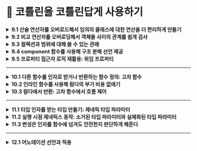 # 📌 코틀린을 코틀린답게 사용하기 

<details>
<summary><strong>9.1 산술 연산자를 오버로드해서 임의의 클래스에 대한 연산을 더 편리하게 만들기</strong></summary>
  
- 코틀린에서 관례를 사용하는 가장 단순한 예는 산술 연산자

## 9.1.1 plus, times, divide 등: 이항 산술 연산 오버로딩

```kotlin
data class Point(val x: Int, val y: Int) {
    operator fun plus(other: Point): Point {
        return Point(x + other.x, y + other.y)
    }
}
```

```kotlin
fun main() {
	val p1 = Point(10, 20)
	val p2 = Point(30, 40)
	println(p1 + p2) // 기호를 쓰면 plus 함수가 호출 
	// Point(x=40, y=60)
}
```

- `plus` 함수 앞에 `operator` 키워드를 붙여야 한다는 점
- 연산자를 오버로딩하는 함수 앞에는 반드시 `operator` 가 있어야함
- `operator` 키워드를 붙임으로 써 어떤 함수가 관례를 따르는 함수임을 명확히 할 수 있음
- 실수로 관례에서 사용하는 함수 이름을 사용하는 경우를 막아줌
- **함수 이름**(`plus`, `minus`, `times`, `div` 등)과 **`operator`** 키워드를 맞추면, 표준 연산자(`+`, `-`, `*`, `/`)를 그대로 사용 가능

## 9.1.2 연산을 적용한 다음에 그 결과를 바로 대입: 복합 연산자 오버로딩

- `plus` 와 같은 연산자를 오버로딩하면 코틀린은 `+` 연산자뿐 아니라 그와 관련 있는 연산자인 `+=` 도 자동으로 함께 지원 `+=` , `-=` 등의 연산자는 `복합 대입 연산자`라고 부름

## 9.1.3 피연산자가 1개뿐인 연산자: 단한 연산자 오버로딩

- 단항 연산자를 오버로딩하는 절차도 이항 연산자와 마찬가지
- 미리 정해진 이름의 함수를 선언하면서 `operator` 로 표시하면 됨

```kotlin
data class Point(val x: Int, val y: Int) {
    // -point
    operator fun unaryMinus(): Point =
        Point(-x, -y)

    // ++point
    operator fun inc(): Point =
        Point(x + 1, y + 1)

    // --point
    operator fun dec(): Point =
        Point(x - 1, y - 1)
}
```

```kotlin
fun main() {
    val p = Point(3, 5)

    val neg = -p
    println(neg)   // Point(x=-3, y=-5)

    val p2 = p.inc()    // 혹은 ++p
    println(p2)   // Point(x=4, y=6)

    var p3 = p
    p3++
    println(p3)   // Point(x=4, y=6)

    val p4 = p3.dec()   // 혹은 --p3
    println(p4)   // Point(x=3, y=5)
}
```
</details>

<details>
<summary><strong>9.2 비교 연산자를 오버로딩해서 객체들 사이의 관계를 쉽게 검사 </strong></summary>
	
- 코틀린에서는 산술 연산자와 마찬가지로 기본 타입 값뿐 아니라 모든 객체에 대해 비교 연산(`==`, `!=`, `>`, `<`) 등를 수행할 수 있음
- `equals`, `compareTo` 를 호출해야 하는 자바와 달리 코틀린에서는  `==` 비교 연산자를 직접 사용할 수 있어 비교 코드가 더 간결하며 이해하기 쉬움

## 9.2.1 동등성 연산자: equals

- 코틀린의 `==` 연산자는 내부적으로 `a?.equals(b) ?: (b === null)` 을 호출
- **참조 동일성**을 직접 비교하려면 `===` ,`!==` 사용

## 9.2.2 순서 연산자: compareTo (<, >, ≤, ≥)

- **`operator fun compareTo(other): Int`** 을 구현
- **양수/0/음수** 반환에 따라 <, ==, > 같은 연산자 지원
- **멤버 함수**로 직접 구현하거나, **확장 함수**로도 활용 가능
</details>


<details>
<summary><strong>9.3  컬렉션과 범위에 대해 쓸 수 있는 관례</strong></summary>
- 컬렉션을 다룰 때 가장 많이 쓰는 연산은 인덱스를 사용해 원소를 읽거나 쓰는 연산과 어떤 값이 컬렉션에 속해 있는지 검사하는 연산임

## 9.3.1 인덱스로 원소 접근: get과 set

- 코틀린 컬렉션(`List`, `Map` 등)는 `operator fun get(index)` 와 `operator fun set(index, value`) 를 제공해, 인덱스 연산자([]) 문법을 사용할 수 있게 해 줌
- **불변 컬렉션 vs 가변 컬렉션**
    - `List<T>` 는 읽기 전용이므로 `get(index)` 만 지원
    - `MutableList<T>` 는 `get` 과 `set` 둘 다 지원해 요소 변경이 가능

## 9.3.2 어떤 객체가 컬렉션에 들어있는지 검사: in 관례

- **`contains` 연산자 함수**
- 컬렉션(List, Set, Map 등)에는 `operator fun contains(element: T): Boolean` 가 정의되어 있어, 특정 원소가 컬렉션에 포함되어 있는지를 검사할 수 있음
- `in` 연산자는 내부적으로 `contains`호출

```kotlin
val nums = listOf(1, 2, 3)
println(2 in nums)    // nums.contains(2) → true
println(5 !in nums)   // !nums.contains(5) → true
```

- **불변 vs 가변 컬렉션**
    - `List<T>` / `Set<T>` 등 읽기 전용 컬렉션에서도 `contains` 만 있어 `in` 연산이 가능
    - `MutableList<T>` / `MutableSet<T>` 에도 동일하게 `in` / `!in` 사용 가능.
- **Map의 키 검사**
    - `Map<K, V>` 의 경우 `operator fun contains(key: K): Boolean` 가 키 검사용으로 정의되어 있음
    
    ```kotlin
    val map = mapOf("a" to 1, "b" to 2)
    if ("a" in map) { /* true */ }
    ```
    
- **문자열과 범위에도 적용**

```kotlin
"ell" in "Hello"  // true
```

## 9.3.3 객체로부터 범위 만들기: rangeTo와 rangeUtil 관례

- `a..b` 구문은 내부적으로 `a.rangeTo(b)`를 호출
- ex) `a..b` → `a.rangeTo(b)` (끝값 포함)
- `a until b` → 끝값 미포함 범위
- 커스텀 타입에 rangeTo/until을 정의하면 for (x in …) 같은 범위 반복을 직접 지원할 수 있습니다.

## 9.3.4 자신의 타입에 대해 루프 수행: iterator 관례

- **for-루프와 iterator**
    - Kotlin의 for (item in collection) 구문은 내부적으로 다음 과정을 거침
        - 대상 객체에 `operator fun iterator(): Iterator<T>` 가 있는지 확인
        - 반환된 `Iterator<T>`에서 `hasNext()`와 `next()`를 반복 호출
- **Iterator 인터페이스**
    
    ```kotlin
    interface Iterator<out T> {
      fun hasNext(): Boolean
      fun next(): T
    }
    ```
    
    - `hasNext()`가 `true`인 동안 `next()`를 호출해 순차적으로 요소를 꺼냄
</details>

<details>
<summary><strong>9.4 component 함수를 사용해 구조 분해 선언 제공</strong></summary>
	
- 구조 분해 선언를 사용하면 복합적인 값을 분해해서 별도의 여러 자역 변수를 한꺼번에 초기화할 수 있음
- 복합적인 값을 **여러 변수로 한꺼번에 분해**해서 초기화하는 문법
- 예: `val (name, age) = person`

---

- **작동 원리**
    - 구조 분해 선언은 `componentN()` 함수들을 호출하여 동작함.
    - 예를 들어, `val (a, b) = obj` → 내부적으로 `obj.component1()`과 `obj.component2()` 호출됨.

---

- **사용 조건**
    - 클래스에 `componentN()` 함수가 정의되어 있어야 함.
    - **`data class`**는 자동으로 `componentN()` 함수를 생성해줌.

```kotlin
class Point(val x: Int, val y: Int) {
    operator fun component1() = x
    operator fun component2() = y
}

val (x, y) = Point(10, 20)
```
</details>

<details>
<summary><strong>9.5 프로퍼티 접근자 로직 재활용: 위임 프로퍼티</strong></summary>
	
## 9.5.1 위임 프로퍼티의 기본 문법과 내부 동작

- **프로퍼티의 getter/setter 로직을 다른 객체에 위임**하는 방식
- 공통된 로직을 재사용할 수 있어 중복 제거와 코드 간결화에 유리함

```kotlin
val property by delegate
```

• `delegate`는 `getValue` / `setValue` 함수를 가진 객체여야 함

## 9.5.2 위임 프로퍼티 사용: by lazy()를 사용한 지연 초기화

- 지연 초기화는 객체의 일부분을 초기화하지 않고 남겨뒀다가 실제로 그 부분의 값이 필요할 경우 초기화할 때 흔히 쓰이는 패턴

```kotlin
val name: String by lazy {
    println("계산 중...")
    "Kotlin"
}
```

- **표준 위임 프로퍼티 종류**
    - `lazy` → 지연 초기화
    - `observable` → 값 변경 감지
    - `vetoable` → 변경 조건 검사
    - `Delegates.notNull<T>()`→ 반드시 나중에 초기화돼야 할 값에 사용
</details>

<hr>

<details>
<summary><strong>10.1 다른 함수를 인자로 받거나 반환하는 함수 정의: 고차 함수 </strong></summary>
	
- 코틀린에서는 람다나 함수 참조를 사용해 함수를 값으로 표현 할 수 있음

## 10.1.1 함수 타입은 람다의 파라미터 타입과 반환 타입을 지정한다.

- 함수를 인자로 받거나, 함수를 반환하는 함수를 고차 함수라고 함
- 코틀린에서는 람다식이나 함수 참조를 통해 함수를 값처럼 사용할 수 있음
- 람다의 매개변수 타입과 반환 타입을 명시하여 사용.

```kotlin
val sum: (Int, Int) -> Int = { x, y -> x + y }
```

## 10.1.2 인자로 전달 받은 함수 호출

- 고차 함수에서 함수를 인자로 전달받았다면, 해당 함수를 일반 함수처럼 호출하면 됨
- 전달받은 함수도 ()를 붙여 호출할 수 있음

```kotlin
fun twoAndThree(operation: (Int, Int) -> Int): Int {
    return operation(2, 3)
}

val sum = twoAndThree { a, b -> a + b }     // 5
val product = twoAndThree { a, b -> a * b } // 6
```

- `operation`이라는 파라미터는 `(Int, Int) -> Int` 타입의 함수
- `operation(2, 3)`처럼 일반 함수처럼 호출 가능

## 10.1.3 자바에서 코틀린 함수 타입 사용

- 코틀린의 함수 타입은 Java의 함수형 인터페이스와 호환됨.
- Java에서는 코틀린 함수 타입을 직접 사용할 수는 없지만, Function 인터페이스나 람다로 전달 가능함.

```kotlin
// kotlin 
fun process(operation: (Int, Int) -> Int): Int {
    return operation(4, 2)
}
```

```java
//java
int result = KotlinKt.process((a, b) -> a + b);
```

- SAM 변환 (Single Abstract Method)
    - 자바에서는 함수형 인터페이스(메서드가 하나인 인터페이스)를 사용하여 코틀린 함수 타입을 전달받을 수 있음
    - 자바의 람다는 이런 인터페이스를 구현한 익명 객체로 자동 변환됨 → SAM 변환

```kotlin
// kotlin 
fun interface IntBinaryOp {
    fun apply(x: Int, y: Int): Int
}

fun compute(op: IntBinaryOp): Int = op.apply(10, 5)
```

```java
// java
int result = KotlinKt.compute((x, y) -> x * y);
```

## 10.1.4 함수 타입의 파라미터에 대해 기본값을 지정할 수 있고, 널이 될 수도 있다.

- 함수 타입 파라미터도 기본값 지정 가능
    - 일반 파라미터처럼 함수 타입 파라미터에도 기본값을 설정할 수 있음
    - 함수 인자를 생략하면 기본으로 지정된 함수가 사용됨

```kotlin
fun greet(message: String, formatter: (String) -> String = { it.uppercase() }) {
    println(formatter(message))
}

greet("hello")                     // HELLO (기본값 사용)
greet("hello") { it.reversed() }  // olleh
```

- 함수 타입 파라미터도 nullable 가능
    - 함수 타입 파라미터에 `null`을 허용할 수도 있음.
    - 이 경우에는 `null` 체크 후 호출 필요

```kotlin
fun greetNullable(message: String, formatter: ((String) -> String)? = null) {
    val result = formatter?.invoke(message) ?: message
    println(result)
}

greetNullable("hello")                        // hello
greetNullable("hello") { it.capitalize() }    // Hello
```

## 10.1.5 함수를 함수에서 반환

- 코틀린에서는 **함수를 반환값으로 사용할 수 있음**
- 즉, **고차 함수는 함수를 반환**할 수도 있음
- 반환 타입은 (파라미터) -> 반환값 형태의 **함수 타입**

```kotlin
fun operation(): (Int) -> Int {
    return { it * 2 }
}

val result = operation()(3)  // 6
```

- `operation()`은 `(Int) -> Int` 타입의 함수를 반환
- 반환된 함수를 즉시 호출: `operation()(3)`

## 10.1.6 람다를 활용해 중복을 줄여 코드 재사용성 높이기

- *공통된 코드 흐름(템플릿)*은 유지하고, 다른 동작만 람다로 전달하여 중복 제거
- 템플릿 메서드 패턴을 람다로 간결하게 구현하는 방식

```kotlin
fun <T> withFileReader(file: File, block: (BufferedReader) -> T): T {
    return file.bufferedReader().use { reader ->
        block(reader)
    }
}
```

- `file.bufferedReader()`와 `use {}`는 **공통 로직**
- 실제 동작은 `block` 람다로 전달 받음

```kotlin
val lines = withFileReader(File("data.txt")) { reader ->
    reader.readLines()
}

val firstLine = withFileReader(File("data.txt")) { reader ->
    reader.readLine()
}
```
</details>

<details>
<summary><strong>10.2 인라인 함수를 사용해 람다의 부가 비용 없애기 </strong></summary>
	
- 보통 람다를 익명 클래스로 컴파일한다고 설명
- 그렇지만 람다식마다 새로운 클래스가 생기고 람다가 변수를 캡처한 경우 람다 정의가 포함된 코드를 호출하는 시점마다 새로운 객체가 생긴다는 뜻이라는 사실
- 이로 인해 부가 비용이 듬
- 따라서 람다를 사용하는 구현은 똑같은 코드를 직접 실행하는 함수보다 절 효율 적

## 10.2.1 인라이닝이 작동하는 방식

- 어떤 함수를 `inline`으로 선언하면 . 그 함수의 본문이 인라인이 됨
- 다른 말로 하면 함수를 호출하는 코드를 함수를 호출하는 바이트코드 재신에 함수 본문을 번역한 바이트코드로 컴파일 한다는 뜻

```kotlin
inline fun <T> synchronized(lock: Lock, action: () -> T): T {
  lock.lock()
  try {
    return action()
  } finally {
    lock.unloack()
  }
}

fun main() {
   val l = ReentrantLock()
   synchronized(1) {
   // 
   }
}
```

- 자바에서는 임의의 객체 대해 `synchronized` 를 사용할 수 있지만 이함수는 `Lock` 클래스의 인스턴스를 요구한다는 점

## 10.2.2 인라인 함수의 제약

- **재귀 호출(recursion) 금지**
    - 직접(recursive) 혹은 간접(recursive)으로 자기 자신을 호출할 수 없음
    - 컴파일러가 호출 지점에 함수 본문을 무한히 복사하게 되어 코드 팽창(infinite inlining)이 발생하기 때문
- **가상(virtual) 함수로 사용할 수 없음**
    - `open`, `abstract`, `override` 키워드를 붙인 함수는 `inline`으로 선언할 수 없음
    - 인터페이스나 추상 클래스의 멤버로도 선언할 수 없으며, 항상 `final` 상태여야 함
- **리플렉션(reflection) 제한**
    - 인라이닝된 함수 본문은 실제 바이트코드에 함수 호출 형태로 남아 있지 않기 때문에, 런타임에 :: 연산자로 참조하거나 `kotlin.reflect API`로 호출할 수 없음
- **람다 파라미터의 반환(return) 제약**
    - `inline` 함수 안에서 넘어온 람다 내에서는 “*비지역(non-local) 반환*” (return without label) 이 가능
    - 하지만 `noinline` 으로 표시된 람다에는 비지역 반환이 불가능하며, `crossinline` 을 붙이면 “non-local return” 자체가 금지됩니다.
- **지역(local) 클래스·함수 인라이닝 불가**
    - `inline` 함수 내부에 정의된 지역 클래스나 지역 함수는 인라이닝되지 않음
    - `inline` 함수는 어디까지나 호출 지점에 “본문”만 복사해 넣으므로, 지역 선언부 전체를 가져갈 수는 없음
</details>


<details>
<summary><strong>10.3 람다에서 반환: 고차 함수에서 흐름 제어</strong></summary>
	
## 10.3.1 람다 안의 retrun 문: 람다를 둘러싼 함수에서 반환

```kotlin
inline fun perform(times: Int, action: (Int) -> Unit) {
    for (i in 1..times) {
        action(i)
    }
    println("perform 끝")  // 이 코드는, 람다에서 비지역 반환이 일어나면 실행되지않음 
}

fun foo() {
    perform(5) { i ->
        if (i == 3) return        // non-local return: foo()를 즉시 종료
        println("i = $i")
    }
    println("foo 끝")             // 이 줄은 호출되지 x 
}

fun main() {
    foo()
    println("main 계속 실행")    // foo()가 return으로 바로 나가버렸기 때문에, 여전히 실행
}
```

## 10.3.2 람다로부터 반환: 레이블을 사용한 return

- `inline 고차 함수`에 넘긴 람다에서 `return`을 하면 기본적으로 **비지역 반환(non-local return)** 으로 동작해, 람다를 감싼 함수 전체가 종료됨
- 그런데 “람다 내부만 종료시키고 싶을 때” 는 **레이블(label)** 을 붙인 return 을 사용함

```kotlin
inline fun perform(times: Int, action: (Int) -> Unit) {
    for (i in 1..times) {
        action(i)
    }
    println("perform 끝")
}

fun exampleLabelReturn() {
    perform(5) lambda@{ i ->
        if (i == 3) return@lambda   // 이 return은 람다(lambda@)만 종료
        println("i = $i")
    }
    println("exampleLabelReturn 끝")  // 이 줄도 실행됨
}

fun main() {
    exampleLabelReturn()
}
```

## 10.3.3 익명 함수: 기본적으로 로컬 return

- `inline` 함수에 넘겨줄 때 람다 대신 **익명 함수**(anonymous function)를 사용하면, 그 안의 `return`은 언제나 **로컬 반환(local return)** 으로 동작
- 익명 함수 내부에서 return이 호출되면 **익명 함수 자체만** 빠져나가고, 이를 감싼 호출 함수나 상위 함수 전체는 종료되지 않음

```kotlin
inline fun perform(times: Int, action: (Int) -> Unit) {
    for (i in 1..times) {
        action(i)
    }
    println("perform 끝")
}

fun exampleAnonymousFunction() {
    perform(5, fun(i: Int) {
        if (i == 3) {
            println("i == 3: 익명 함수에서 return")  
            return    //  로컬 반환: 익명 함수만 종료
        }
        println("i = $i")
    })
    println("exampleAnonymousFunction 끝")  // 이 줄도 정상 실행
}

fun main() {
    exampleAnonymousFunction()
}

/*
i = 1
i = 2
i == 3: 익명 함수에서 return
i = 4
i = 5
perform 끝
exampleAnonymousFunction 끝
*/
```
</details>

<hr>
<details>
<summary><strong>11.1 타입 인자를 받는 타입 만들기: 제네릭 타입 파라미터</strong></summary>
	
- 제네릭스를 사용하면 타입 파라미터를 받는 타입을 정의할 수 있음

## 11.1.1 제네릭 타입과 함께 동작하는 함수와 프로퍼티

- 일반 클래스와 마찬가지로, 제네릭 클래스 안의 멤버 함수 시그니처에 T를 마음껏 쓸 수 있음

```kotlin
class Box<T>(private val value: T) {
    // T를 반환하는 함수
    fun getValue(): T = value

    // T를 파라미터로 받는 함수
    fun replace(newValue: T): Box<T> = Box(newValue)
}
```

## 11.1.2 제네릭 클래스를 홑화살괄호 구문을 사용해 선언한다

- 클래스·인터페이스·함수 이름 뒤에 <T>(또는 <A, B> 등)로 타입 파라미터 선언. 생성 시 <Int>처럼 명시하거나, 타입 추론으로 생략 가능

```kotlin
// 쌍(pair)을 담는 제네릭 클래스
class PairBox<A, B>(val first: A, val second: B)

// 함수에도 제네릭 선언 가능
fun <T> singleton(item: T): List<T> = listOf(item)

// 사용 예
val p: PairBox<String, Int> = PairBox("age", 30)
val list = singleton(true)     // List<Boolean>
```

## 11.1.3 제네릭 클래스나 함수가 사용할 수 있는 타입 제한: 타입 파라미터 제약

- SuperType 문법으로 T가 특정 타입(또는 인터페이스)을 상속/구현하도록 제한. where 절로 다중 제약도 가능.

```kotlin
// Comparable을 구현한 타입만 허용하는 정렬 리스트
class SortedList<T : Comparable<T>> {
    private val elements = mutableListOf<T>()
    fun add(item: T) {
        elements.add(item)
        elements.sort()
    }
    fun all(): List<T> = elements
}

// Number 타입만 허용하는 함수
fun <T : Number> half(value: T): Double = value.toDouble() / 2

// 사용 예
val sl = SortedList<Int>()
sl.add(5); sl.add(2); sl.add(8)
println(sl.all())           // [2, 5, 8]
println(half(9))            // 4.5
```

## 11.1.4 명시적으로 타입 파라미터를 널이 될 수 없는 타입으로 표시해서 널이 될수 있는 타입 인자 제외시키기

- 본 <T>는 nullable(Any?)도 허용. T : Any로 제한해 non-null 타입만 받도록 설정

```kotlin
// nullable 허용 버전: Box<String?> 가능
class NullableBox<T>(val value: T)

// non-null 전용 버전: Box<String?> 불가
class NotNullBox<T : Any>(val value: T)

// 사용 예
val nb1 = NullableBox<String?>(null)   // 허용
// val nb2 = NotNullBox<String?>(null) // 컴파일 에러!
val nb3 = NotNullBox("Hello")         // OK
```
</details>

<details>
<summary><strong>11.2 실행 시점 제네릭스 동작: 소거된 타입 파라미터와 실체화된 타입 파라미터</strong></summary>
	
## 11.2.1 실행 시점에 제네릭 클래스의 타입 정보를 찾을 때 한계: 타입 검사와 캐스팅

- 제네릭은 컴파일 시점에만 타입 정보를 유지하고, 실행 시점에는 타입 정보가 지워짐 이걸 `타입 소거(Type Erasure)` 라고 한다.
- 따라서 `List<String>`과 `List<Int>`는 실행 시점에는 동일한 타입(List) 으로 간주됨
- 이로 인해 발생하는 대표적인 제약
    - 타입 검사 시 구체적인 타입 파라미터를 사용할 수 없음
    
    ```kotlin
    if (value is List<String>) // ❌ 경고 발생: 실행 시점에 타입 정보 없음
    ```
    
    - **캐스팅** 시에도 타입 파라미터는 무시됨
    
    ```kotlin
    val strings = value as List<String> // 경고는 없지만, 런타임에 타입 체크 안됨
    ```
    

**???*캐스팅 시 타입 파라미터 무시됨 — 왜 문제가 되나???***

- Kotlin의 **제네릭 타입 파라미터는 실행 시점에 지워짐** → **타입 소거(Type Erasure)**

```kotlin
val strings = value as List<String>
```

- `value`가 실제로 `List<Any>`이거나 `List<Int>`라도 컴파일러는 경고 없이 통과함
- 하지만 런타임에는 `ClassCastException`이 발생할 수 있음.
    
    왜냐면 *JVM은 value가 List인지까지만 알고*, 그 안에 어떤 타입이 들어있는지는 모름.
    

- `as List<String>` 같이 **구체적인 제네릭 타입으로 캐스팅하는 건 매우 위험**함.
- *타입 안전성을 확보하려면 → reified 키워드 사용하거나, 타입 체크를 피해 로직을 설계해야 함*

## 11.2.2 실체화된 타입 파라미터를 사용하는 함수는 타입 인자를 실행 시점에 언급할 수 있다

- 앞에서 본 것처럼, 일반적인 제네릭은 타입 소거(Type Erasure) 때문에 실행 시점에 타입 정보를 알 수 없음.
- 그러나 inline 함수의 타입 파라미터에 `reified`를 붙이면, 실행 시점에도 타입 정보를 사용할 수 있음.
- 이를 통해 다음과 같은 작업이 가능해짐:
    - `is T`
    - `T::class`
    - `T::class.java`

```kotlin
inline fun <reified T> printTypeName(value: Any) {
    if (value is T) {
        println("value is of type ${T::class.simpleName}")
    } else {
        println("value is NOT of type ${T::class.simpleName}")
    }
}
```

- ***왜 inline 이 필요할까?***
    - `reified`는 **타입 정보를 바이트코드에 포함시켜야 하므로**, 반드시 함수가 `inline` 이어야 함
    - `inline` 없이 `reified`만 쓰면 컴파일 오류 발생

## 11.2.3 클래스 참조를 실체화된 타입 파라미터로 대신함으로써 java.lang.Class 파라미터 피하기

- 자바 스타일의 함수에서 타입 정보를 실행 시점에 사용하려면 보통 이렇게 함

```java
fun <T> loadService(clazz: Class<T>): T {
    return clazz.getDeclaredConstructor().newInstance()
}
```

- 코틀린에서는 `reified`를 쓰면 `Class<T>` 없이도 가능

```kotlin
inline fun <reified T> loadService(): T {
    return T::class.java.getDeclaredConstructor().newInstance()
}
```

- `T::class.java`는 **실체화된 타입 파라미터 T가 있어야만 가능**.
- 더 간결하고 타입 안전하며, **불필요한 인자 전달 없이 구현 가능**.

## 11.2.4 실체화된 타입 파라미터가 있는 접근자 정의

- Kotlin에서는 프로퍼티의 getter나 setter에 inline 함수와 reified 타입 파라미터를 사용할 수 있음
- 이를 통해 특정 타입인지 검사하거나 타입에 따라 동작을 다르게 하는 로직을 프로퍼티처럼 정의할 수 있음

```kotlin
val <T> List<T>.firstElementType: String
    inline get() = T::class.simpleName ?: "Unknown"
```

- 하지만 위 코드는 **컴파일되지 않음**.
- 왜냐하면 **`reified`는 inline ``함수에서만 사용할 수 있는데**, 일반 프로퍼티의 `getter`는 `inline`이 아니기 때문

```kotlin
inline val <reified T> List<T>.typeName: String
    get() = T::class.simpleName ?: "Unknown"
```

- 실제로는 **프로퍼티처럼 보이지만 `inline` 함수 형태**로 만들어야 함
</details>

<details>
<summary><strong>11.3 변성은 인자를 함수에 넘겨도 안전한지 판단하게 해준다</strong></summary>

- 변성 개념은 `List<String>`과 `List<Any>` 같이 기저 타입이 같고 타입 인자가 다른 여러 타입이 어떤 관계가 있는지 설명하는 개념

## 11.3.1 변성은 인자를 함수에 넘겨도 안전한지 판단하게 해준다.

- 코틀린의 **제네릭은 기본적으로 공변(covariant)하지 않음**
    
    예를 들어 List<String>은 List<Any>의 하위 타입이 아님
    
- 하지만 우리가 알고 있는 일반적인 타입 상속 관계(예: String → Any)와 달리, 제네릭 타입은 **타입 인자가 달라지면 무관한 타입으로 간주됨**

```kotlin
val strings = listOf("a", "b", "c")
printContents(strings) // 컴파일 오류 발생!
```

- 이유는 List<Any>와 List<String>은 별개의 타입으로 간주되므로, 타입 안전성 보장을 위해 허용되지 않음.

## 11.3.2 클래스, 타입, 하위 타입

- 클래스와 타입은 다름 코틀린에서는 한 클래스가 여러 타입을 가질 수 있음
- 특히 제네릭 클래스의 경우, 타입 인자에 따라 서로 다른 “타입”으로 간주됨

```kotlin
class Box<T>(val value: T)
```

- `Box<Int>` , `Box<String>` , `Box<Any>`

## 11.3.3 공변성은 하위 타입 관계를 유지한다.

- 공변성(covariance)
    - 하위 타입 관계가 유지되는 것을 의미함.
    - 즉, `String`이 `Any`의 하위 타입이라면, `Producer<String>`이 `Producer<Any>`의 하위 타입이 되도록 허용하는 것.

```kotlin
interface Producer<out T> {
    fun produce(): T
}
```

- `out T`는 *T를 반환(출력)*하는 데만 사용된다는 뜻.
- 코틀린 컴파일러는 T가 출력 전용(produced-only) 으로만 쓰인다는 걸 보장할 수 있으면 공변성을 허용함
- 이로 인해 하위 타입 관계가 유지될 수 있음
- 왜 공변성이 필요한가?
    - 타입 인자가 *읽기 전용(read-only)* 으로 사용될 때는 공변성 적용이 완전 안전
    - 따라서 `List<out T>`, `Sequence<out T>`처럼 코틀린의 표준 라이브러리에서도 적극적으로 사용됨

## 11.3.4 반공변성은 하위 타입 관계를 뒤집는다.

- 반공변성(Contravariance)이란?
    - 일반적으로 `String`은 `Any`의 하위 타입이야.
    - 그런데 `Consumer<Any>`가 `Consumer<String>`의 하위 타입이 되는 걸 반공변성이라 한다.
    - 즉, 타입 관계가 뒤집힌다는 뜻.
- 왜 타입 관계가 뒤집힐까?
    - `Consumer<T>`는 값을 받기만(consumes) 하는 역할이기 때문에
        
        → 더 일반적인 타입이어야 안전함
        
    - 예를 들어 `Consumer<Any>`는 모든 타입을 받을 수 있으니, `Consumer<String>`이 필요한 곳에 넣어도 문제 없이 동작할 수 있어.

```kotlin
interface Consumer<in T> {
    fun consume(item: T)
}
```

- `in T`는 *T를 입력 전용(consume-only)* 으로 사용하겠다는 의미
- 반공변성 적용을 통해 타입 관계를 뒤집을 수 있게 허용함

| **구분** | **키워드** | **방향성** | **설명** |
| --- | --- | --- | --- |
| 공변성 | out | 하위 → 상위 | 읽기 전용: Producer<String> → Producer<Any> |
| 반공변성 | in | 상위 → 하위 | 쓰기 전용: Consumer<Any> → Consumer<String> |
| 무변성 | 없음 | 관계 없음 | Box<String> ≠ Box<Any> |
</details>

<hr>

<details>
<summary><strong>12.1 어노테이션 선언과 적용</strong></summary>
	
## 12.1.1 어노테이션을 적용해 선언에 표지 남기기

- **@Test**
    - 테스트 함수임을 표시하는 어노테이션
    - 코틀린에서 **JUnit** 기반의 테스트를 실행할 때 사용
    - 이 어노테이션이 붙은 함수는 **테스트 프레임워크가 자동으로 실행**

```kotlin
import org.junit.Test
import kotlin.test.assertEquals

class MyTests {

    @Test
    fun addition_isCorrect() {
        assertEquals(4, 2 + 2)
    }
}
```

- **`JUnit4`**:  `org.junit.Test`
- **`JUnit5`**에서는 `@org.junit.jupiter.api.Test` 사용
- 코틀린에서는 `kotlin.test.Test`도 제공됨 (멀티플랫폼에서 사용 가능)

- **@Deprecated**
    - **더 이상 사용하지 말아야 할 선언**에 붙이는 어노테이션
    - 해당 API가 **구식이거나 위험하므로 대체 API를 사용하라**는 의도 전달

```kotlin
@Deprecated("이 함수는 사용하지 마세요. use newFunction() instead.", ReplaceWith("newFunction()"))
fun oldFunction() {
    println("Old")
}

fun newFunction() {
    println("New")
}
```

- **`ReplaceWith` 사용**
- `ReplaceWith("newFunction()")`을 지정하면, IDE가 자동으로 ***빠르게 치환 제안***해 줌

| @Deprecated | 일반적인 사용 중단 표시 |
| --- | --- |
| @Deprecated(message, ReplaceWith(...)) | 대체 API 제안 포함 |
| @Deprecated(level = DeprecationLevel.ERROR) | 아예 **컴파일 오류**로 막을 수도 있음 |

## 12.1.2 어노테이션이 참조할 수 있는 정확한 선언 지정: 어노테이션 타킷

- 어노테이션을 정의할 때, 어디에 사용할 수 있는지 명확히 지정할 수 있어야 함
- 이를 위해 코틀린은 `@Target` 어노테이션을 사용함.

```kotlin
@Target(AnnotationTarget.FUNCTION)
annotation class MyAnnotation
```

- 이렇게 하면 MyAnnotation은 함수에만 사용 가능하게 제한됨

| **타깃 종류** | **설명** |
| --- | --- |
| CLASS | 클래스 또는 객체 선언 |
| ANNOTATION_CLASS | 어노테이션 클래스 |
| TYPE_PARAMETER | 타입 파라미터 (예: <T>) |
| PROPERTY | 프로퍼티 전체 |
| FIELD | 자바 필드 (직렬화용 등) |
| CONSTRUCTOR | 생성자 |
| FUNCTION | 함수 |
| VALUE_PARAMETER | 함수 파라미터 |
| EXPRESSION | 식(expression) |
| FILE | 파일 전체 |
| TYPE | 타입 사용 위치 (예: 제네릭, 타입 캐스트 등) |
| LOCAL_VARIABLE | 지역 변수 |
| PROPERTY_GETTER / SETTER | 프로퍼티 접근자(get, set) |

## 12.1.3 어노테이션을 활용해 JSON 직렬화 제어

- JSON 직렬화/역직렬화 시 어떤 프로퍼티를 포함할지/무시할지, 어떤 이름으로 매핑할지를 어노테이션을 통해 제어할 수 있음.
- 코틀린에서는 `@Serializable`, `@SerialName`, `@Transient` 등을 통해 직렬화 동작을 정밀하게 설정할 수 있음.

## 12.1.4 어노테이션 선언

- 코틀린에서는 직접 어노테이션을 선언할 수 있음
- 자바 스타일과 유사하지만, 코틀린만의 선언 방식과 제한이 있음.

```kotlin
annotation class MyAnnotation
```

- `class` 앞에 `annotation` 키워드를 붙이면 어노테이션이 됨
- **`어노테이션 클래스`는 생성자 파라미터를 가질 수 있음**

```kotlin
annotation class JsonName(val name: String)

@JsonName("user_name")
data class User(val name: String)
```

- `@JsonName("user_name")` → 어노테이션에 전달된 값은 런타임에 활용 가능

## 12.1.5 메타어노테션: 어노테이션을 처리하는 방법 제어

- 메타어노테이션 자체에도 어노테이션을 붙일 수 있음. 이를 메타어노테이션이라 함.
- 대표적으로 다음 3가지가 중요함
    - **`@Target` -  어노테이션을 어디에 적용할 수 있는지 정의**
    
    ```kotlin
    @Target(AnnotationTarget.CLASS, AnnotationTarget.FUNCTION)
    annotation class Example
    ```
    

- **`@Retention` -** 어노테이션 정보가 **언제까지 유지되는지** 정의
    - 어노테이션 정보가 **언제까지 유지되는지** 정의
    
    ```kotlin
    @Retention(AnnotationRetention.RUNTIME)
    annotation class Example
    ```
    
    | SOURCE | 컴파일 시까지만 존재. 바이트코드에는 없음 |
    | --- | --- |
    | BINARY | 바이트코드엔 있으나 리플렉션 불가 |
    | RUNTIME | 런타임에도 유지, 리플렉션으로 접근 가능 |
- **`@Repeatable` -**  어노테이션을 **같은 선언에 여러 번 사용할 수 있게 허용**
    
    ```kotlin
    @Repeatable
    @Target(AnnotationTarget.CLASS)
    annotation class Tag(val name: String)
    
    @Tag("A")
    @Tag("B")
    class MyClass
    ```
    

## 12.1.7 어노테이션 파라미터로 제네릭 클래스 받기

- 어노테이션은 파라미터로 클래스 타입을 받을 수 있음
- 하지만 자바 및 코틀린 어노테이션의 제약으로 인해, 제네릭 타입 인자를 직접 명시할 수는 없음
- 대신 Class<*> 형태로 원시 타입(Raw Type) 또는 구체화된 타입을 전달
</details>
